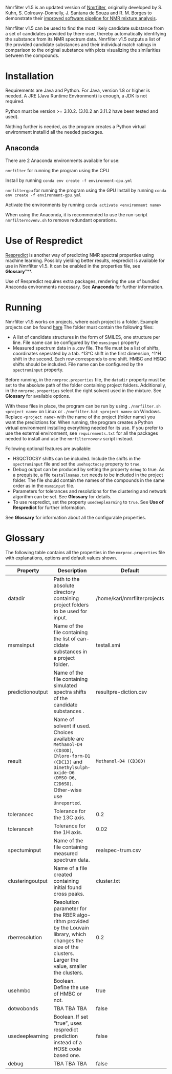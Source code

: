 
Nmrfilter v1.5 is an updated version of [Nmrfilter](https://github.com/stefhk3/nmrfilter), originally developed by S. Kuhn, S. Colreavy-Donnelly, J. Santana de Souza and R. M. Borges to demonstrate their [improved software pipeline for NMR mixture analysis](https://pubs.rsc.org/en/content/articlelanding/2019/fd/c8fd00227d).

Nmrfilter v1.5 can be used to find the most likely candidate substance from a set of candidates provided by there user, thereby automatically identifying the substance from its NMR spectrum data. Nmrfilter v1.5 outputs a list of the provided candidate substances and their individual match ratings in comparison to the original substance with plots visualizing the similarities between the compounds.

Installation
============

Requirements are Java and Python. For Java, version 1.8 or higher is needed. A JRE (Java Runtime Environment) is enough, a JDK is not required.
 
Python must be version >= 3.10.2. (3.10.2 an 3.11.2 have been tested and used).

Nothing further is needed, as the program creates a Python virtual environment installid all the needed packages.

Anaconda
--------

There are 2 Anaconda environments available for use:

`nmrfilter` for running the program using the CPU

Install by running
`conda env create -f environment-cpu.yml`

`nmrfiltergpu`  for running the program using the GPU
Install by running
`conda env create -f environment-gpu.yml`

Activate the environments by running `conda activate <environment name>`

When using the Anaconda, it is recommended to use the run-script `nmrfilternovenv.sh` to remove redundant operations.

Use of Respredict
=================


[Respredict](https://jcheminf.biomedcentral.com/articles/10.1186/s13321-019-0374-3) is another way of predicting NMR spectral properties using machine learning. Possibly yielding better results, respredict is available for use in Nmrfilter v1.5. It can be enabled in the properties file, see **Glossary**"**.

Use of Respredict requires extra packages, rendering the use of bundled Anaconda environments necessary. See **Anaconda** for further information.

Running
=======

Nmrfilter v1.5 works on projects, where each project is a folder. Example projects can be found [here](https://github.com/stefhk3/nmrfilterprojects) The folder must contain the following files:
- A list of candidate structures in the form of SMILES, one structure per line. File name can be configured by the `msmsinput` property
- Measured spectrum data in a .csv file. The file must be a list of shifts, coordinates seperated by a tab. ^13^C shift in the first dimension, ^1^H shift in the second. Each row corresponds to one shift. HMBC and HSQC shifts should be included. File name can be configured by the `spectruminput` property. 


Before running, in the `nmrproc.properties` file, the `datadir` property must be set to the absolute path of the folder containing project folders. Additionally, in the `nmrproc.properties` select the right solvent used in the mixture. See **Glossary** for available options.

With these files in place, the program can be run by using `./nmrfilter.sh <project name>` on Linux or `./nmrfilter.bat <project name>` on Windows. Replace `<project name>` with the name of the project (folder name) you want the predictions for. When running, the program creates a Python virtual environment installing everything needed for its use. If you prefer to use the external environment, see `requirements.txt` for all the packages needed to install and use the `nmrfilternovenv` script instead.


Following optional features are available:
- HSQCTOCSY shifts can be included. Include the shifts in the `spectruminput` file and set the `usehsqctocsy` property to `true`.
- Debug output can be produced by setting the property `debug` to true. As a prequisite, a file `testallnames.txt` needs to be included in the project folder. The file should contain the names of the compounds in the same order as in the `msmsinput` file.
- Parameters for tolerances and resolutions for the clustering and network algorithm can be set. See **Glossary** for details.
- To use respredict, set the property `usedeeplearning` to `true`. See **Use of Respredict** for further information. 

See **Glossary** for information about all the configurable properties.

Glossary
=======

The following table contains all the properties in the `nmrproc.properties` file with explanations, options and default values shown.

| Property | Description | Default | 
| ----------- | ----------- | ---------- |
| datadir | Path to the absolute directory containing project folders to be used for input.  | /home/karl/nmrfilterprojects |
| msmsinput | Name of the file containing the list of can-didate substances in a project folder.  | testall.smi |
| predictionoutput | Name of the file containing simulated spectra shifts of the candidate substances .  | resultpre-diction.csv |
| result | Name of solvent if used. Choices available are `Methanol-D4 (CD3OD)`, `Chloro-form-D1 (CDC13)` and `Dimethylsulph-oxide-D6 (DMSO-D6, C2D6SO)`. Other-wise use `Unreported`.  | `Methanol-D4 (CD3OD)` |
| tolerancec | Tolerance for the 13C axis.  | 0.2 |
| toleranceh | Tolerance for the 1H axis.  | 0.02 |
| spectuminput | Name of the file containing measured spectrum data.  | realspec-trum.csv |
| clusteringoutput | Name of a file created containing initial found cross peaks.  | cluster.txt |
| rberresolution | Resolution parameter for the RBER algo-rithm provided by the Louvain library, which changes the size of the clusters. Larger the value, smaller the clusters.  | 0.2 |
| usehmbc | Boolean. Define the use of HMBC or not.  | true |
| dotwobonds | TBA TBA TBA  | false |
| usedeeplearning | Boolean. If set “true”, uses respredict prediction instead of a HOSE code based one.  | false |
| debug | TBA TBA TBA  | false |


